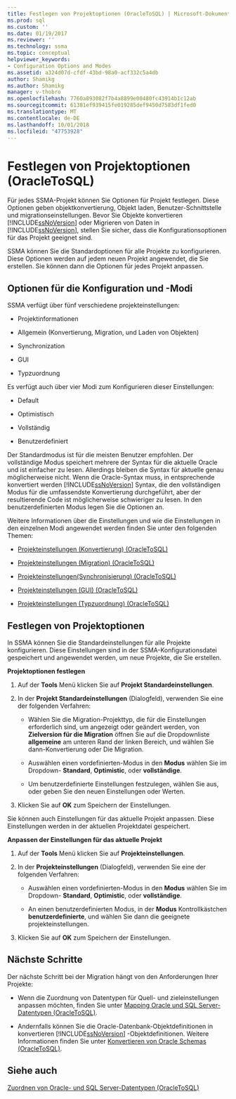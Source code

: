 ```yaml
---
title: Festlegen von Projektoptionen (OracleToSQL) | Microsoft-Dokumentation
ms.prod: sql
ms.custom: ''
ms.date: 01/19/2017
ms.reviewer: ''
ms.technology: ssma
ms.topic: conceptual
helpviewer_keywords:
- Configuration Options and Modes
ms.assetid: a324d07d-cfdf-43bd-98a0-acf332c5a4db
author: Shamikg
ms.author: Shamikg
manager: v-thobro
ms.openlocfilehash: 7760a893082f7b4a8899e00480fc43914b1c12ab
ms.sourcegitcommit: 61381ef939415fe019285def9450d7583df1fed0
ms.translationtype: MT
ms.contentlocale: de-DE
ms.lasthandoff: 10/01/2018
ms.locfileid: "47753928"
---
```

# <a name="setting-project-options-oracletosql"></a>Festlegen von Projektoptionen (OracleToSQL)
Für jedes SSMA-Projekt können Sie Optionen für Projekt festlegen. Diese Optionen geben objektkonvertierung, Objekt laden, Benutzer-Schnittstelle und migrationseinstellungen. Bevor Sie Objekte konvertieren [!INCLUDE[ssNoVersion](../../includes/ssnoversion-md.md)] oder Migrieren von Daten in [!INCLUDE[ssNoVersion](../../includes/ssnoversion-md.md)], stellen Sie sicher, dass die Konfigurationsoptionen für das Projekt geeignet sind.  
  
SSMA können Sie die Standardoptionen für alle Projekte zu konfigurieren. Diese Optionen werden auf jedem neuen Projekt angewendet, die Sie erstellen. Sie können dann die Optionen für jedes Projekt anpassen.  
  
## <a name="configuration-options-and-modes"></a>Optionen für die Konfiguration und -Modi  
SSMA verfügt über fünf verschiedene projekteinstellungen:  
  
-   Projektinformationen  
  
-   Allgemein (Konvertierung, Migration, und Laden von Objekten)  
  
-   Synchronization  
  
-   GUI  
  
-   Typzuordnung  
  
Es verfügt auch über vier Modi zum Konfigurieren dieser Einstellungen:  
  
-   Default  
  
-   Optimistisch  
  
-   Vollständig  
  
-   Benutzerdefiniert  
  
Der Standardmodus ist für die meisten Benutzer empfohlen. Der vollständige Modus speichert mehrere der Syntax für die aktuelle Oracle und ist einfacher zu lesen. Allerdings bleiben die Syntax für aktuelle genau möglicherweise nicht. Wenn die Oracle-Syntax muss, in entsprechende konvertiert werden [!INCLUDE[ssNoVersion](../../includes/ssnoversion-md.md)] Syntax, die den vollständigen Modus für die umfassendste Konvertierung durchgeführt, aber der resultierende Code ist möglicherweise schwieriger zu lesen. In den benutzerdefinierten Modus legen Sie die Optionen an.  
  
Weitere Informationen über die Einstellungen und wie die Einstellungen in den einzelnen Modi angewendet werden finden Sie unter den folgenden Themen:  
  
-   [Projekteinstellungen &#40;Konvertierung&#41; &#40;OracleToSQL&#41;](../../ssma/oracle/project-settings-conversion-oracletosql.md)  
  
-   [Projekteinstellungen &#40;Migration&#41; &#40;OracleToSQL&#41;](../../ssma/oracle/project-settings-migration-oracletosql.md)  
  
-   [Projekteinstellungen&#40;Synchronisierung&#41; &#40;OracleToSQL&#41;](../../ssma/oracle/project-settings-synchronization-oracletosql.md)  
  
-   [Projekteinstellungen &#40;GUI&#41; &#40;OracleToSQL&#41;](../../ssma/oracle/project-settings-gui-oracletosql.md)  
  
-   [Projekteinstellungen &#40;Typzuordnung&#41; &#40;OracleToSQL&#41;](../../ssma/oracle/project-settings-type-mapping-oracletosql.md)  
  
## <a name="setting-project-options"></a>Festlegen von Projektoptionen  
In SSMA können Sie die Standardeinstellungen für alle Projekte konfigurieren. Diese Einstellungen sind in der SSMA-Konfigurationsdatei gespeichert und angewendet werden, um neue Projekte, die Sie erstellen.  
  
**Projektoptionen festlegen**  
  
1.  Auf der **Tools** Menü klicken Sie auf **Projekt Standardeinstellungen**.  
  
2.  In der **Projekt Standardeinstellungen** (Dialogfeld), verwenden Sie eine der folgenden Verfahren:  
  
    -   Wählen Sie die Migration-Projekttyp, die für die Einstellungen erforderlich sind, um angezeigt oder geändert werden, von **Zielversion für die Migration** öffnen Sie auf die Dropdownliste **allgemeine** am unteren Rand der linken Bereich, und wählen Sie dann-Konvertierung oder Die Migration.  
  
    -   Auswählen einen vordefinierten-Modus in den **Modus** wählen Sie im Dropdown- **Standard**, **Optimistic**, oder **vollständige**.  
  
    -   Um benutzerdefinierte Einstellungen festzulegen, wählen Sie aus, oder geben Sie den neuen Einstellungen oder Werten.  
  
3.  Klicken Sie auf **OK** zum Speichern der Einstellungen.  
  
Sie können auch Einstellungen für das aktuelle Projekt anpassen. Diese Einstellungen werden in der aktuellen Projektdatei gespeichert.  
  
**Anpassen der Einstellungen für das aktuelle Projekt**  
  
1.  Auf der **Tools** Menü klicken Sie auf **Projekteinstellungen**.  
  
2.  In der **Projekteinstellungen** (Dialogfeld), verwenden Sie eine der folgenden Verfahren:  
  
    -   Auswählen einen vordefinierten-Modus in den **Modus** wählen Sie im Dropdown- **Standard**, **Optimistic**, oder **vollständige**.  
  
    -   An einen benutzerdefinierten Modus, in der **Modus** Kontrollkästchen **benutzerdefinierte**, und wählen Sie dann die geeignete projekteinstellungen.  
  
3.  Klicken Sie auf **OK** zum Speichern der Einstellungen.  
  
## <a name="next-steps"></a>Nächste Schritte  
Der nächste Schritt bei der Migration hängt von den Anforderungen Ihrer Projekte:  
  
-   Wenn die Zuordnung von Datentypen für Quell- und zieleinstellungen anpassen möchten, finden Sie unter [Mapping Oracle und SQL Server-Datentypen &#40;OracleToSQL&#41;](../../ssma/oracle/mapping-oracle-and-sql-server-data-types-oracletosql.md).  
  
-   Andernfalls können Sie die Oracle-Datenbank-Objektdefinitionen in konvertieren [!INCLUDE[ssNoVersion](../../includes/ssnoversion-md.md)] -Objektdefinitionen. Weitere Informationen finden Sie unter [Konvertieren von Oracle Schemas &#40;OracleToSQL&#41;](../../ssma/oracle/converting-oracle-schemas-oracletosql.md).  
  
## <a name="see-also"></a>Siehe auch  
[Zuordnen von Oracle- und SQL Server-Datentypen &#40;OracleToSQL&#41;](../../ssma/oracle/mapping-oracle-and-sql-server-data-types-oracletosql.md)  
  
